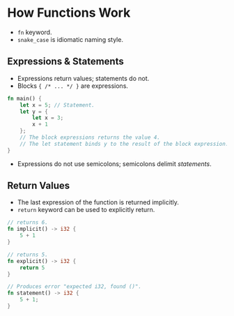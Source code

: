 # How Functions Work

- `fn` keyword.
- `snake_case` is idiomatic naming style.

## Expressions & Statements

- Expressions return values; statements do not.
- Blocks `{ /* ... */ }` are expressions.

```rust
fn main() {
    let x = 5; // Statement.
    let y = {
        let x = 3;
        x + 1
    };
    // The block expressions returns the value 4.
    // The let statement binds y to the result of the block expression.
}
```

- Expressions do not use semicolons; semicolons delimit _statements_.

## Return Values

- The last expression of the function is returned implicitly.
- `return` keyword can be used to explicitly return.

```rust
// returns 6.
fn implicit() -> i32 {
    5 + 1
}

// returns 5.
fn explicit() -> i32 {
    return 5
}

// Produces error "expected i32, found ()".
fn statement() -> i32 {
    5 + 1;
}
```
